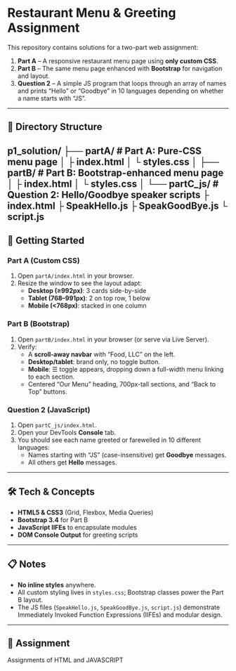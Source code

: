 # Restaurant Menu & Greeting Assignment

This repository contains solutions for a two-part web assignment:

1. **Part A** – A responsive restaurant menu page using **only custom CSS**.  
2. **Part B** – The same menu page enhanced with **Bootstrap** for navigation and layout.  
3. **Question 2** – A simple JS program that loops through an array of names and prints “Hello” or “Goodbye” in 10 languages depending on whether a name starts with “JS”.

---
## 📁 Directory Structure

p1_solution/
├── partA/ # Part A: Pure‐CSS menu page
│ ├ index.html
│ └ styles.css
│
├── partB/ # Part B: Bootstrap-enhanced menu page
│ ├ index.html
│ └ styles.css
│
└── partC_js/ # Question 2: Hello/Goodbye speaker scripts
├ index.html
├ SpeakHello.js
├ SpeakGoodBye.js
└ script.js
---

## 🚀 Getting Started

### Part A (Custom CSS)

1. Open `partA/index.html` in your browser.  
2. Resize the window to see the layout adapt:
   - **Desktop (≥992px)**: 3 cards side-by-side  
   - **Tablet (768–991px)**: 2 on top row, 1 below  
   - **Mobile (<768px)**: stacked in one column  

### Part B (Bootstrap)

1. Open `partB/index.html` in your browser (or serve via Live Server).  
2. Verify:
   - A **scroll-away navbar** with “Food, LLC” on the left.  
   - **Desktop/tablet**: brand only, no toggle button.  
   - **Mobile**: ☰ toggle appears, dropping down a full-width menu linking to each section.  
   - Centered “Our Menu” heading, 700px-tall sections, and “Back to Top” buttons.

### Question 2 (JavaScript)

1. Open `partC_js/index.html`.  
2. Open your DevTools **Console** tab.  
3. You should see each name greeted or farewelled in 10 different languages:
   - Names starting with “JS” (case-insensitive) get **Goodbye** messages.  
   - All others get **Hello** messages.  

---

## 🛠️ Tech & Concepts

- **HTML5 & CSS3** (Grid, Flexbox, Media Queries)  
- **Bootstrap 3.4** for Part B  
- **JavaScript IIFEs** to encapsulate modules  
- **DOM Console Output** for greeting scripts
---

## 📋 Notes

- **No inline styles** anywhere.  
- All custom styling lives in `styles.css`; Bootstrap classes power the Part B layout.  
- The JS files (`SpeakHello.js`, `SpeakGoodBye.js`, `script.js`) demonstrate Immediately Invoked Function Expressions (IIFEs) and modular design.

---

## 📜 Assignment

Assignments of HTML and JAVASCRIPT 
